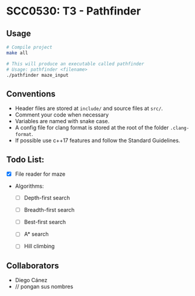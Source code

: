 # SCC0530: T3 - Pathfinder

## Usage

```sh
# Compile project
make all 

# This will produce an executable called pathfinder
# Usage: pathfinder <filename>
./pathfinder maze_input
```

## Conventions

- Header files are stored at `include/` and source files at `src/`.
- Comment your code when necessary
- Variables are named with snake case.
- A config file for clang format is stored at the root of the folder `.clang-format`.
- If possible use c++17 features and follow the Standard Guidelines.

## Todo List:

- [x] File reader for maze
- Algorithms:
    - [ ] Depth-first search
    - [ ] Breadth-first search
    - [ ] Best-first search
    - [ ] A* search
    - [ ] Hill climbing


## Collaborators

- Diego Cánez
- // pongan sus nombres 

